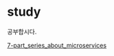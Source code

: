 # study
공부합시다.

[7-part_series_about_microservices](https://github.com/seongminwoo/study/blob/master/7-part_series_about_microservices.md)

